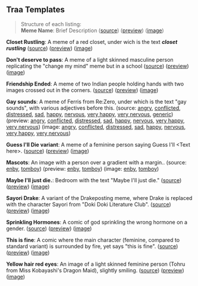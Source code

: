 ## Traa Templates

> Structure of each listing:  
> **Meme Name**: Brief Description
 ([source](/))
 ([preview](/))
 ([image](/))

**Closet Rustling**: A meme of a red closet, under wich is the text ***closet rustling***
 ([source](https://raw.githubusercontent.com/codingJWilliams/ToR-Repost-Collection/master/traa/closet-rustling/closet-rustling.md)) 
 ([preview](closet-rustling/closet-rustling.md)) 
 ([image](closet-rustling/closet-rustling.jpg))

**Don't deserve to pass**: A meme of a light skinned masculine person replicating the "change my mind" meme but in a school
 ([source](https://raw.githubusercontent.com/codingJWilliams/ToR-Repost-Collection/master/traa/dont-deserve-to-pass/dont-deserve-to-pass.md)) 
 ([preview](dont-deserve-to-pass/dont-deserve-to-pass.md)) 
 ([image](dont-deserve-to-pass/dont-deserve-to-pass.png))

**Friendship Ended**: A meme of two Indian people holding hands with two images crossed out in the corners.
 ([source](https://raw.githubusercontent.com/codingJWilliams/ToR-Repost-Collection/master/traa/friendship-ended/friendship-ended.md)) 
 ([preview](friendship-ended/friendship-ended.md)) 
 ([image](friendship-ended/friendship-ended.png))

**Gay sounds**: A meme of Ferris from Re:Zero, under which is the text "gay sounds", with various adjectives before this.
 (source:
  [angry](https://raw.githubusercontent.com/codingJWilliams/ToR-Repost-Collection/master/traa/gay-sounds/angry.md),
  [conflicted](https://raw.githubusercontent.com/codingJWilliams/ToR-Repost-Collection/master/traa/gay-sounds/conflicted.md),
  [distressed](https://raw.githubusercontent.com/codingJWilliams/ToR-Repost-Collection/master/traa/gay-sounds/distressed.md),
  [sad](https://raw.githubusercontent.com/codingJWilliams/ToR-Repost-Collection/master/traa/gay-sounds/sad.md),
  [happy](https://raw.githubusercontent.com/codingJWilliams/ToR-Repost-Collection/master/traa/gay-sounds/happy.md),
  [nervous](https://raw.githubusercontent.com/codingJWilliams/ToR-Repost-Collection/master/traa/gay-sounds/nervous.md),
  [very happy](https://raw.githubusercontent.com/codingJWilliams/ToR-Repost-Collection/master/traa/gay-sounds/very-happy.md),
  [very nervous](https://raw.githubusercontent.com/codingJWilliams/ToR-Repost-Collection/master/traa/gay-sounds/very-nervous.md),
  [generic](https://raw.githubusercontent.com/codingJWilliams/ToR-Repost-Collection/master/traa/gay-sounds/generic.md)) 
 (preview: 
  [angry](gay-sounds/angry.md),
  [conflicted](gay-sounds/conflicted.md),
  [distressed](gay-sounds/distressed.md),
  [sad](gay-sounds/sad.md),
  [happy](gay-sounds/happy.md),
  [nervous](gay-sounds/nervous.md),
  [very happy](gay-sounds/very-happy.jpg),
  [very nervous](gay-sounds/very-nervous.jpg))
 (image:
  [angry](gay-sounds/angry.jpg),
  [conflicted](gay-sounds/conflicted.jpg),
  [distressed](gay-sounds/distressed.jpg),
  [sad](gay-sounds/sad.jpg),
  [happy](gay-sounds/happy.png),
  [nervous](gay-sounds/nervous.jpg),
  [very happy](gay-sounds/very-happy.jpg),
  [very nervous](gay-sounds/very-nervous.jpg))

**Guess I'll Die variant**:  A meme of a feminine person saying Guess I'll <Text here\>.
 ([source](https://raw.githubusercontent.com/codingJWilliams/ToR-Repost-Collection/master/traa/guess-ill/guess-ill.md)) 
 ([preview](guess-ill/guess-ill.md)) 
 ([image](guess-ill/guess-ill.jpg))

**Mascots**: An image with a person over a gradient with a margin..
 (source:
  [enby](https://raw.githubusercontent.com/codingJWilliams/ToR-Repost-Collection/master/traa/mascots/enby.md),
  [tomboy](https://raw.githubusercontent.com/codingJWilliams/ToR-Repost-Collection/master/traa/mascots/tomboy.md))
 (preview:
  [enby](mascots/enby.md),
  [tomboy](mascots/tomboy.md)) 
 (image:
  [enby](mascots/enby.png),
  [tomboy](mascots/tomboy.jpg))

**Maybe I'll just die.**: Bedroom with the text "Maybe I'll just die."
 ([source](https://raw.githubusercontent.com/codingJWilliams/ToR-Repost-Collection/master/traa/maybe-just-die/maybe-just-die.md)) 
 ([preview](maybe-just-die/maybe-just-die.md)) 
 ([image](maybe-just-die/maybe-just-die.jpg))

**Sayori Drake**: A variant of the Drakeposting meme, where Drake is replaced with the character Sayori from "Doki Doki Literature Club".
 ([source](https://raw.githubusercontent.com/MurdoMaclachlan/ToR-Repost-Collection/readme-auto/traa/sayori-drake/sayori-drake.md))
 ([preview](sayori-drake/sayori-drake.md))
 ([image](sayori-drake/sayori-drake.png))

**Sprinkling Hormones**: A comic of god sprinkling the wrong hormone on a gender.
 ([source](https://raw.githubusercontent.com/codingJWilliams/ToR-Repost-Collection/master/traa/sprinkling-hormones/sprinkling-hormones.md)) 
 ([preview](sprinkling-hormones/sprinkling-hormones.md)) 
 ([image](sprinkling-hormones/sprinkling-hormones.jpg))

**This is fine**: A comic where the main character (feminine, compared to standard variant) is surrounded by fire, yet says "this is fine".
 ([source](https://raw.githubusercontent.com/codingJWilliams/ToR-Repost-Collection/master/traa/this-is-fine/this-is-fine.md)) 
 ([preview](this-is-fine/this-is-fine.md)) 
 ([image](this-is-fine/this-is-fine.jpg))


**Yellow hair red eyes**: An image of a light skinned feminine person (Tohru from Miss Kobayashi's Dragon Maid), slightly smiling.
 ([source](https://raw.githubusercontent.com/codingJWilliams/ToR-Repost-Collection/master/traa/yellow-hair-red-eyes/yellow-hair-red-eyes.md)) 
 ([preview](yellow-hair-red-eyes/yellow-hair-red-eyes.md)) 
 ([image](yellow-hair-red-eyes/yellow-hair-red-eyes.png))
